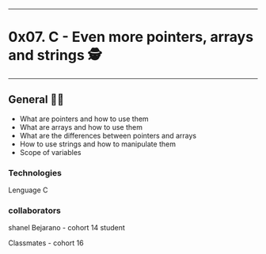***********************************
<h1>0x07. C - Even more pointers, arrays and strings 🕵</h1>

***********************************

<h2>General 👨‍🎓</h2>

<ul>
 
<li type="disc">What are pointers and how to use them</li>
<li type="disc">What are arrays and how to use them</li>
<li type="disc">What are the differences between pointers and arrays</li>
<li type="disc">How to use strings and how to manipulate them</li>
<li type="disc">Scope of variables</li>

</ul>

<h3>Technologies</h3>
<p>Lenguage C</p>


<h3>collaborators</h3>
<p> shanel Bejarano - cohort 14 student</p>
<p>Classmates - cohort 16</p>

